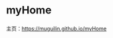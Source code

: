 # myHome

###
主页：<a href="https://muguilin.github.io/myHome/" >https://muguilin.github.io/myHome</a>
